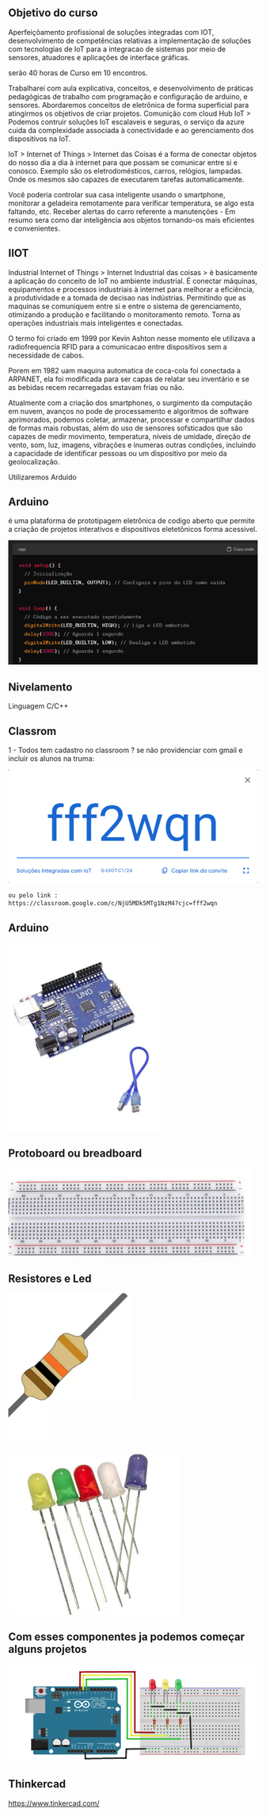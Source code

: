 Objetivo do curso 
---

Aperfeiçõamento profissional de soluções integradas com IOT, desenvolvimento de competências relativas a implementação de soluções com tecnologias de IoT para a integracao de sistemas por meio de sensores, atuadores e aplicações de interface gráficas.

serão 40 horas de Curso em 10 encontros.

Trabalharei com aula explicativa, conceitos, e desenvolvimento de práticas pedagógicas de trabalho com programação e configuração de arduino, e sensores. Abordaremos conceitos de eletrônica de forma superficial para atingirmos os objetivos de criar projetos.
Comunição com cloud Hub IoT > Podemos contruir soluções IoT escalaveis e seguras, o serviço da azure cuida da complexidade associada à conectividade e ao gerenciamento dos dispositivos na IoT.


IoT > Internet of Things > Internet das Coisas é a forma de conectar objetos do nosso dia a dia à internet para que possam se comunicar entre si e conosco. 
Exemplo são os eletrodomésticos, carros, relógios, lampadas. Onde os mesmos são capazes de executarem tarefas automaticamente.

Você poderia controlar sua casa inteligente usando o smartphone, monitorar a geladeira remotamente para verificar temperatura, se algo esta faltando, etc. Receber alertas do carro referente a manutenções - Em resumo sera como dar inteligência aos objetos tornando-os mais eficientes e convenientes. 


IIOT
---
Industrial Internet of Things > Internet Industrial das coisas > è basicamente a aplicação do conceito de IoT no ambiente industrial. É conectar máquinas, equipamentos e processos industriais à internet para melhorar a eficiência, a produtividade e a tomada de decisao nas indústrias. Permitindo que as maquinas se comuniquem entre si e entre o sistema de gerenciamento, otimizando a produção e facilitando o monitoramento remoto. Torna as operações industriais mais inteligentes e conectadas.

O termo foi criado em 1999 por Kevin Ashton nesse momento ele utilizava a radiofrequencia RFID para a comunicacao entre dispositivos sem a necessidade de cabos.

Porem em 1982 uam maquina automatica de coca-cola foi conectada a ARPANET, ela foi modificada para ser capas de relatar seu inventário e se as bebidas recem recarregadas estavam frias ou não.

Atualmente com a criação dos smartphones, o surgimento da computação em nuvem, avanços no pode de processamento e algoritmos de software aprimorados, podemos coletar, armazenar, processar e compartilhar dados de formas mais robustas, além do uso de sensores sofsticados que são capazes de medir movimento, temperatura, niveis de umidade, direção de vento, som, luz, imagens, vibrações e inumeras outras condições, incluindo a capacidade de identificar pessoas ou um dispositivo por meio da geolocalização. 

Utilizaremos Arduido

Arduino 
---
é uma plataforma de prototipagem eletrônica de codigo aberto que permite a criação de projetos interativos e dispositivos eletetônicos forma acessivel.

![alt text](image.png)



Nivelamento
---
Linguagem C/C++


Classrom
---

1 - Todos tem cadastro no classroom ?
    se não providenciar com gmail e incluir os alunos na truma: 

 ![alt text](image-2.png)

    ou pelo link : 
    https://classroom.google.com/c/NjU5MDk5MTg1NzM4?cjc=fff2wqn
    
    
 Arduino
---

![alt text](image-3.png)

Protoboard ou breadboard
---
![alt text](image-4.png)

Resistores e Led
--- 
![alt text](image-5.png)

![alt text](image-6.png)



Com esses componentes ja podemos começar alguns projetos
---

![alt text](image-7.png)


Thinkercad
---
https://www.tinkercad.com/

